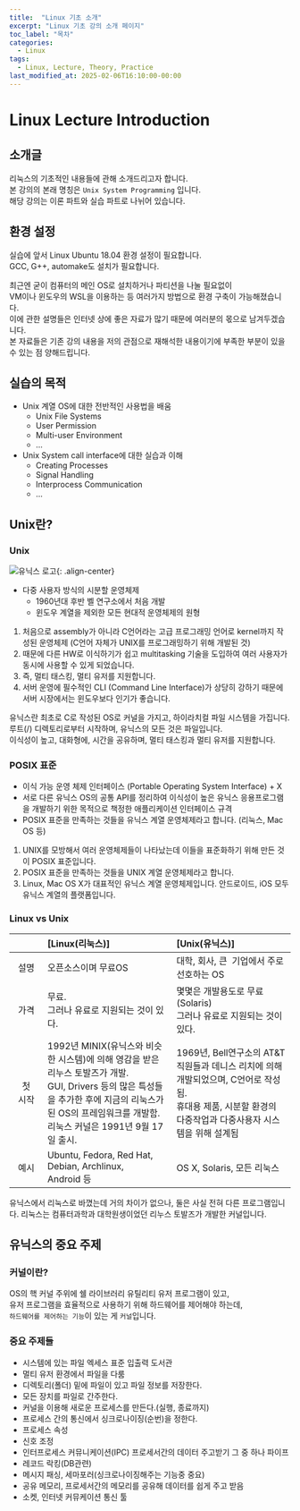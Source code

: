 ```yaml
---
title:  "Linux 기초 소개"
excerpt: "Linux 기초 강의 소개 페이지"
toc_label: "목차"
categories:
  - Linux
tags:
  - Linux, Lecture, Theory, Practice
last_modified_at: 2025-02-06T16:10:00-00:00
---
```


# Linux Lecture Introduction

## 소개글
리눅스의 기초적인 내용들에 관해 소개드리고자 합니다.  
본 강의의 본래 명칭은 `Unix System Programming` 입니다.  
해당 강의는 이론 파트와 실습 파트로 나뉘어 있습니다.

## 환경 설정
실습에 앞서 Linux Ubuntu 18.04 환경 설정이 필요합니다.  
GCC, G++, automake도 설치가 필요합니다.

최근엔 굳이 컴퓨터의 메인 OS로 설치하거나 파티션을 나눌 필요없이  
VM이나 윈도우의 WSL을 이용하는 등 여러가지 방법으로 환경 구축이 가능해졌습니다.  
이에 관한 설명들은 인터넷 상에 좋은 자료가 많기 때문에 여러분의 몫으로 남겨두겠습니다.  
본 자료들은 기존 강의 내용을 저의 관점으로 재해석한 내용이기에 부족한 부분이 있을 수 있는 점 양해드립니다.

## 실습의 목적
- Unix 계열 OS에 대한 전반적인 사용법을 배움
  - Unix File Systems
  - User Permission
  - Multi-user Environment
  - …
- Unix System call interface에 대한 실습과 이해
  - Creating Processes
  - Signal Handling
  - Interprocess Communication
  - …

## Unix란?
### Unix
![유닉스 로고](https://ji-hun-park.github.io/assets/images/그림01.jpg "유닉스 로고"){: .align-center}

* 다중 사용자 방식의 시분할 운영체제
  * 1960년대 후반 벨 연구소에서 처음 개발
  * 윈도우 계열을 제외한 모든 현대적 운영체제의 원형

1. 처음으로 assembly가 아니라 C언어라는 고급 프로그래밍 언어로 kernel까지 작성된 운영체제 (C언어 자체가 UNIX를 프로그래밍하기 위해 개발된 것)
2. 때문에 다른 HW로 이식하기가 쉽고 multitasking 기술을 도입하여 여러 사용자가 동시에 사용할 수 있게 되었습니다.
3. 즉, 멀티 태스킹, 멀티 유저를 지원합니다.
4. 서버 운영에 필수적인 CLI (Command Line Interface)가 상당히 강하기 때문에 서버 시장에서는 윈도우보다 인기가 좋습니다.

유닉스란 최초로 C로 작성된 OS로 커널을 가지고, 하이라치컬 파일 시스템을 가집니다.  
루트(/) 디렉토리로부터 시작하며, 유닉스의 모든 것은 파일입니다.  
이식성이 높고, 대화형에, 시간을 공유하며, 멀티 태스킹과 멀티 유저를 지원합니다.

### POSIX 표준

+ 이식 가능 운영 체제 인터페이스 (Portable Operating System Interface) + X
+ 서로 다른 유닉스 OS의 공통 API를 정리하여 이식성이 높은 유닉스 응용프로그램을 개발하기 위한 목적으로 책정한 애플리케이션 인터페이스 규격
+ POSIX 표준을 만족하는 것들을 유닉스 계열 운영체제라고 합니다. (리눅스, Mac OS 등)

1. UNIX를 모방해서 여러 운영체제들이 나타났는데 이들을 표준화하기 위해 만든 것이 POSIX 표준입니다.
2. POSIX 표준을 만족하는 것들을 UNIX 계열 운영체제라고 합니다.
3. Linux, Mac OS X가 대표적인 유닉스 계열 운영체제입니다. 안드로이드, iOS 모두 유닉스 계열의 플랫폼입니다.

### Linux vs Unix

| &nbsp;&ensp;&emsp;&emsp; | \[Linux(리눅스)\] | \[Unix(유닉스)\] |
|:---:|:---|:---|
| 설명 | 오픈소스이며 무료OS | 대학, 회사, 큰  기업에서 주로 선호하는 OS |
| 가격 | 무료.<br>그러나 유료로 지원되는 것이 있다. | 몇몇은 개발용도로 무료(Solaris)<br>그러나 유료로 지원되는 것이 있다. |
| 첫<br>시작 | 1992년 MINIX(유닉스와 비슷한 시스템)에 의해 영감을 받은 리누스 토발즈가 개발.<br>GUI, Drivers 등의 많은 특성들을 추가한 후에 지금의 리눅스가 된 OS의 프레임워크를 개발함.<br>리눅스 커널은 1991년 9월 17일 출시. | 1969년, Bell연구소의 AT&T직원들과 데니스 리치에 의해 개발되었으며, C언어로 작성됨.<br>휴대용 제품, 시분할 환경의 다중작업과 다중사용자 시스템을 위해 설계됨 |
| 예시 | Ubuntu, Fedora, Red Hat, Debian, Archlinux, Android 등 | OS X, Solaris, 모든 리눅스 |

유닉스에서 리눅스로 바꼈는데 거의 차이가 없으나, 둘은 사실 전혀 다른 프로그램입니다.
리눅스는 컴퓨터과학과 대학원생이었던 리누스 토발즈가 개발한 커널입니다.

## 유닉스의 중요 주제
### 커널이란?
OS의 핵 커널 주위에 쉘 라이브러리 유틸리티 유저 프로그램이 있고,  
유저 프로그램을 효율적으로 사용하기 위해 하드웨어를 제어해야 하는데,  
`하드웨어를 제어하는 기능`이 있는 게 `커널`입니다.

### 중요 주제들
- 시스템에 있는 파일 엑세스 표준 입출력 도서관
- 멀티 유저 환경에서 파일을 다룸
- 디렉토리(폴더) 밑에 파일이 있고 파일 정보를 저장한다.
- 모든 장치를 파일로 간주한다.
- 커널을 이용해 새로운 프로세스를 만든다.(실행, 종료까지)
- 프로세스 간의 통신에서 싱크로나이징(순번)을 정한다.
- 프로세스 속성
- 신호 조정
- 인터프로세스 커뮤니케이션(IPC) 프로세서간의 데이터 주고받기 그 중 하나 파이프
- 레코드 락킹(DB관련)
- 메시지 패싱, 세마포러(싱크로나이징해주는 기능중 중요)
- 공유 메모리, 프로세서간의 메모리를 공유해 데이터를 쉽게 주고 받음
- 소켓, 인터넷 커뮤케이션 통신 툴
